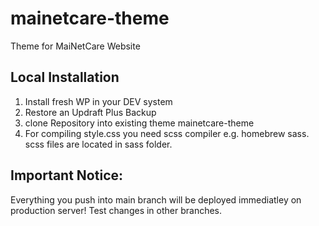 # mainetcare-theme
Theme for MaiNetCare Website

## Local Installation

1. Install fresh WP in your DEV system
2. Restore an Updraft Plus Backup
3. clone Repository into existing theme mainetcare-theme
4. For compiling style.css you need scss compiler e.g. homebrew sass. scss files are located in sass folder.

## Important Notice:

Everything you push into main branch will be deployed immediatley on production server! 
Test changes in other branches.

